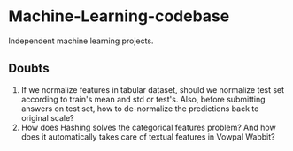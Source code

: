 # Machine-Learning-codebase
Independent machine learning projects.

## Doubts
1. If we normalize features in tabular dataset, should we normalize test set according to train's mean and std or test's. Also, before submitting answers on test set, how to de-normalize the predictions back to original scale?
2. How does Hashing solves the categorical features problem? And how does it automatically takes care of textual features in Vowpal Wabbit?

